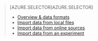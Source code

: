 > [AZURE.SELECTOR]AZURE.SELECTOR]
> 
> * [Overview & data formats](../articles/machine-learning/machine-learning-data-science-import-data.md)
> * [Import data from local files](../articles/machine-learning/machine-learning-import-data-from-local-file.md)
> * [Import data from online sources](../articles/machine-learning/machine-learning-import-data-from-online-sources.md)
> * [Import data from an experiment](../articles/machine-learning/machine-learning-import-data-from-an-experiment.md)
> 
> 

